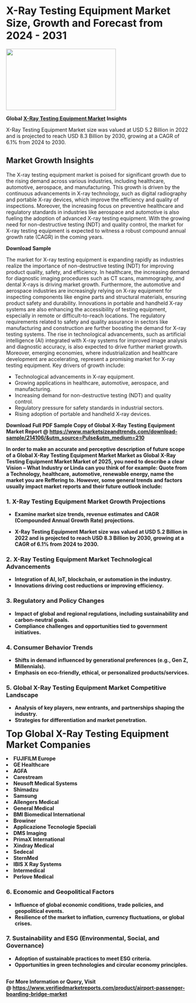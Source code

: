 <H1>X-Ray Testing Equipment Market Size, Growth and Forecast from 2024 - 2031</H1><img class="aligncenter size-medium wp-image-584254" src="https://thirdeyenews.in/wp-content/uploads/2024/09/Global-Market-Research-300x168.jpeg" alt="" width="300" height="168" /><p><strong>Global&nbsp;<a href="https://www.marketsizeandtrends.com/download-sample/214106/&amp;utm_source=Pulse&amp;utm_medium=210">X-Ray Testing Equipment Market</a> Insights</strong></p><p>X-Ray Testing Equipment Market size was valued at USD 5.2 Billion in 2022 and is projected to reach USD 8.3 Billion by 2030, growing at a CAGR of 6.1% from 2024 to 2030.</p><p><h2>Market Growth Insights</h2> <p>The X-ray testing equipment market is poised for significant growth due to the rising demand across various industries, including healthcare, automotive, aerospace, and manufacturing. This growth is driven by the continuous advancements in X-ray technology, such as digital radiography and portable X-ray devices, which improve the efficiency and quality of inspections. Moreover, the increasing focus on preventive healthcare and regulatory standards in industries like aerospace and automotive is also fueling the adoption of advanced X-ray testing equipment. With the growing need for non-destructive testing (NDT) and quality control, the market for X-ray testing equipment is expected to witness a robust compound annual growth rate (CAGR) in the coming years.</p> <p><strong>Download Sample</strong></p> <p>The market for X-ray testing equipment is expanding rapidly as industries realize the importance of non-destructive testing (NDT) for improving product quality, safety, and efficiency. In healthcare, the increasing demand for diagnostic imaging procedures such as CT scans, mammography, and dental X-rays is driving market growth. Furthermore, the automotive and aerospace industries are increasingly relying on X-ray equipment for inspecting components like engine parts and structural materials, ensuring product safety and durability. Innovations in portable and handheld X-ray systems are also enhancing the accessibility of testing equipment, especially in remote or difficult-to-reach locations. The regulatory requirements related to safety and quality assurance in sectors like manufacturing and construction are further boosting the demand for X-ray testing systems. The rise in technological advancements, such as artificial intelligence (AI) integrated with X-ray systems for improved image analysis and diagnostic accuracy, is also expected to drive further market growth. Moreover, emerging economies, where industrialization and healthcare development are accelerating, represent a promising market for X-ray testing equipment. Key drivers of growth include: <ul> <li>Technological advancements in X-ray equipment.</li> <li>Growing applications in healthcare, automotive, aerospace, and manufacturing.</li> <li>Increasing demand for non-destructive testing (NDT) and quality control.</li> <li>Regulatory pressure for safety standards in industrial sectors.</li> <li>Rising adoption of portable and handheld X-ray devices.</li> </ul> <p><strong></p><p><span class=""><strong>Download Full PDF Sample Copy of Global X-Ray Testing Equipment Market Report</strong> @ <a href="https://www.marketsizeandtrends.com/download-sample/214106/&amp;utm_source=Pulse&amp;utm_medium=210" target="_blank">https://www.marketsizeandtrends.com/download-sample/214106/&amp;utm_source=Pulse&amp;utm_medium=210</a></span></p><p>In order to make an accurate and perceptive description of future scope of a Global&nbsp;X-Ray Testing Equipment Market Market as Global&nbsp;X-Ray Testing Equipment Market Market of 2025, you need to describe a clear Vision &ndash; What Industry or Linda can you think of for example: Quote from a Technology, healthcare, automotive, renewable energy, name the market you are Reffering to. However, some general trends and factors usually impact market reports and their future outlook include:</p><h3>1.&nbsp;<strong>X-Ray Testing Equipment Market Growth Projections</strong></h3><ul><li>Examine market size trends, revenue estimates and CAGR (Compounded Annual Growth Rate) projections.</li><li><p>X-Ray Testing Equipment Market size was valued at USD 5.2 Billion in 2022 and is projected to reach USD 8.3 Billion by 2030, growing at a CAGR of 6.1% from 2024 to 2030.</p></li></ul><h3>2.&nbsp;<strong>X-Ray Testing Equipment Market Technological Advancements</strong></h3><ul><li>Integration of AI, IoT, blockchain, or automation in the industry.</li><li>Innovations driving cost reductions or improving efficiency.</li></ul><h3>3.&nbsp;<strong>Regulatory and Policy Changes</strong></h3><ul><li>Impact of global and regional regulations, including sustainability and carbon-neutral goals.</li><li>Compliance challenges and opportunities tied to government initiatives.</li></ul><h3>4.&nbsp;<strong>Consumer Behavior Trends</strong></h3><ul><li>Shifts in demand influenced by generational preferences (e.g., Gen Z, Millennials).</li><li>Emphasis on eco-friendly, ethical, or personalized products/services.</li></ul><h3>5.&nbsp;<strong>Global X-Ray Testing Equipment Market Competitive Landscape</strong></h3><ul><li>Analysis of key players, new entrants, and partnerships shaping the industry.</li><li>Strategies for differentiation and market penetration.</li></ul><p data-pm-slice="1 1 []"><span style="color: inherit; font-family: inherit; font-size: 25px;">Top Global X-Ray Testing Equipment Market Companies</span></p><div class="" data-test-id=""><p><li>FUJIFILM Europe</li><li> GE Healthcare</li><li> AGFA</li><li> Carestream</li><li> Neusoft Medical Systems</li><li> Shimadzu</li><li> Samsung</li><li> Allengers Medical</li><li> General Medical</li><li> BMI Biomedical International</li><li> Browiner</li><li> Applicazione Tecnologie Speciali</li><li> DMS Imaging</li><li> PrimaX International</li><li> Xindray Medical</li><li> Sedecal</li><li> SternMed</li><li> IBIS X Ray Systems</li><li> Intermedical</li><li> Perlove Medical</li></p></div><h3>6.&nbsp;<strong>Economic and Geopolitical Factors</strong></h3><ul><li>Influence of global economic conditions, trade policies, and geopolitical events.</li><li>Resilience of the market to inflation, currency fluctuations, or global crises.</li></ul><h3>7.&nbsp;<strong>Sustainability and ESG (Environmental, Social, and Governance)</strong></h3><ul><li>Adoption of sustainable practices to meet ESG criteria.</li><li>Opportunities in green technologies and circular economy principles.</li></ul><h2><strong style="font-size: 14px;">For More Information or Query, Visit @&nbsp;</strong><a style="background-color: #ffffff; font-size: 14px;" href="https://www.marketsizeandtrends.com/report/x-ray-testing-equipment-market/" target="_blank">https://www.verifiedmarketreports.com/product/airport-passenger-boarding-bridge-market</a></h2>
